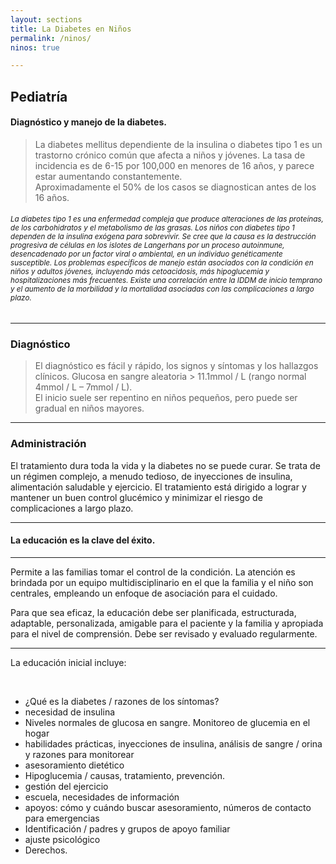 ```yaml
---
layout: sections
title: La Diabetes en Niños
permalink: /ninos/
ninos: true

---
```


## Pediatría

#### Diagnóstico y manejo de la diabetes.

> La diabetes mellitus dependiente de la insulina o diabetes tipo 1 es un trastorno crónico común que afecta a niños y jóvenes. La tasa de incidencia es de 6-15 por 100,000 en menores de 16 años, y parece estar aumentando constantemente.<br>Aproximadamente el 50% de los casos se diagnostican antes de los 16 años.


<h6><small>La diabetes tipo 1 es una enfermedad compleja que produce alteraciones de las proteínas, de los carbohidratos y el metabolismo de las grasas. 
Los niños con diabetes tipo 1 dependen de la insulina exógena para sobrevivir. Se cree que la causa es la destrucción progresiva de células  en los islotes de Langerhans por un proceso autoinmune, desencadenado por un factor viral o ambiental, en un individuo genéticamente susceptible.
Los problemas específicos de manejo están asociados con la condición en niños y adultos jóvenes, incluyendo más cetoacidosis, más hipoglucemia y hospitalizaciones más frecuentes.
Existe una correlación entre la IDDM de inicio temprano y el aumento de la morbilidad y la mortalidad asociadas con las complicaciones a largo plazo.</small></h6>

***

### Diagnóstico

> El diagnóstico es fácil y rápido, los signos y síntomas y los hallazgos clínicos. Glucosa en sangre aleatoria > 11.1mmol / L (rango normal 4mmol / L – 7mmol / L). <br>El inicio suele ser repentino en niños pequeños, pero puede ser gradual en niños mayores.

***

### Administración

El tratamiento dura toda la vida y la diabetes no se puede curar. Se trata de un régimen complejo, a menudo tedioso, de inyecciones de insulina, alimentación saludable y ejercicio. El tratamiento está dirigido a lograr y mantener un buen control glucémico y minimizar el riesgo de complicaciones a largo plazo.

***

<h4 class="section-title">La educación es la clave del éxito.</h4>

***

Permite a las familias tomar el control de la condición. La atención es brindada por un equipo multidisciplinario en el que la familia y el niño son centrales, empleando un enfoque de asociación para el cuidado.


Para que sea eficaz, la educación debe ser planificada, estructurada, adaptable, personalizada, amigable para el paciente y la familia y apropiada para el nivel de comprensión. Debe ser revisado y evaluado regularmente.

***

La educación inicial incluye:

<br>

- ¿Qué es la diabetes / razones de los síntomas?
- necesidad de insulina
- Niveles normales de glucosa en sangre. Monitoreo de glucemia en el hogar
- habilidades prácticas, inyecciones de insulina, análisis de sangre / orina y razones para monitorear
- asesoramiento dietético
- Hipoglucemia / causas, tratamiento, prevención.
- gestión del ejercicio
- escuela, necesidades de información 
- apoyos: cómo y cuándo buscar asesoramiento, números de contacto para emergencias
- Identificación / padres y grupos de apoyo familiar
- ajuste psicológico 
- Derechos.
